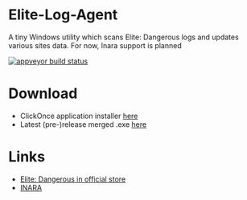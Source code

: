 # Elite-Log-Agent
A tiny Windows utility which scans Elite: Dangerous logs and updates various sites data. For now, Inara support is planned

[![appveyor build status][image]][project]

# Download

* ClickOnce application installer [here](https://elitelogagent.blob.core.windows.net/clickonce/EliteLogAgent.application)
* Latest (pre-)release merged .exe [here](https://github.com/DarkWanderer/Elite-Log-Agent/releases)

# Links

* [Elite: Dangerous in official store](https://www.frontierstore.net/games/elite-dangerous-cat.html)
* [INARA](https://inara.cz)

[image]: https://ci.appveyor.com/api/projects/status/6n52i9wkthtwtb34/branch/master?retina=true
[project]: https://ci.appveyor.com/project/DarkWanderer/Elite-Log-Agent
